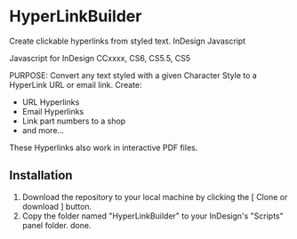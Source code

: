 # HyperLinkBuilder
Create clickable hyperlinks from styled text. InDesign Javascript

Javascript for InDesign CCxxxx, CS6, CS5.5, CS5

PURPOSE:
Convert any text styled with a given Character Style to a HyperLink URL or email link.
Create:
- URL Hyperlinks
- Email Hyperlinks
- Link part numbers to a shop
- and more...

These Hyperlinks also work in interactive PDF files.

## Installation
1. Download the repository to your local machine by clicking the [ Clone or download ] button.
2. Copy the folder named "HyperLinkBuilder" to your InDesign's "Scripts" panel folder.
done.
